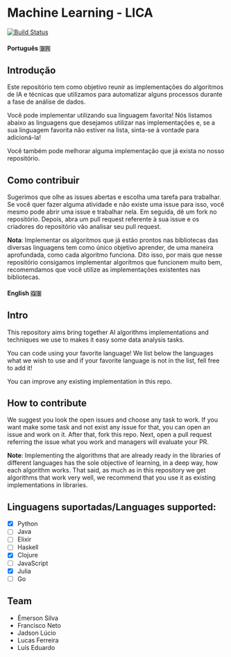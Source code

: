 # Machine Learning - LICA 
[![Build Status](https://travis-ci.org/LICA-UFAL/machine_learning_lica.svg?branch=master)](https://travis-ci.org/LICA-UFAL/machine_learning_lica)

#### Português :brazil:
## Introdução
Este repositório tem como objetivo reunir as implementações do algoritmos de IA e técnicas que utilizamos para automatizar alguns processos durante a fase de análise de dados. 

Você pode implementar utilizando sua linguagem favorita! Nós listamos abaixo as linguagens que desejamos utilizar nas implementações e, se a sua linguagem favorita não estiver na lista, sinta-se à vontade para adicioná-la!

Você também pode melhorar alguma implementação que já exista no nosso repositório.

## Como contribuir
Sugerimos que olhe as issues abertas e escolha uma tarefa para trabalhar. Se você quer fazer alguma atividade e não existe uma issue para isso, você mesmo pode abrir uma issue e trabalhar nela. Em seguida, dê um fork no repositório. Depois, abra um pull request referente à sua issue e os criadores do repositório vão analisar seu pull request.

**Nota**: Implementar os algoritmos que já estão prontos nas bibliotecas das diversas linguagens tem como único objetivo aprender, de uma maneira aprofundada, como cada algoritmo funciona. Dito isso, por mais que nesse repositório consigamos implementar algoritmos que funcionem muito bem, recomemdamos que você utilize as implementações existentes nas bibliotecas.

#### English :gb:
## Intro
This repository aims bring together AI algorithms implementations and techniques we use to makes it easy some data analysis tasks.

You can code using your favorite language! We list below the languages what we wish to use and if your favorite language is not in the list, fell free to add it!

You can improve any existing implementation in this repo.

## How to contribute
We suggest you look the open issues and choose any task to work. If you want make some task and not exist any issue for that, you can open an issue and work on it. After that, fork this repo. Next, open a pull request referring the issue what you work and managers will evaluate your PR.

**Note**: Implementing the algorithms that are already ready in the libraries of different languages has the sole objective of learning, in a deep way, how each algorithm works. That said, as much as in this repository we get algorithms that work very well, we recommend that you use it as existing implementations in libraries.

## Linguagens suportadas/Languages supported: 
 - [X] Python
 - [ ] Java 
 - [ ] Elixir 
 - [ ] Haskell 
 - [X] Clojure
 - [ ] JavaScript
 - [X] Julia
 - [ ] Go

## Team 
 * Émerson Silva
 * Francisco Neto 
 * Jadson Lúcio 
 * Lucas Ferreira 
 * Luís Eduardo 



